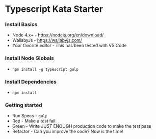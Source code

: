 # Typescript Kata Starter

### Install Basics

- Node 4.x+ - https://nodejs.org/en/download/
- WallabyJs - https://wallabyjs.com/
- Your favorite editor - This has been tested with VS Code

### Install Node Globals

- `npm install -g typescript gulp`

### Install Dependencies

- `npm install`

### Getting started
- Run Specs - `gulp`
- Red - Make a test fail
- Green - Write JUST ENOUGH production code to make the test pass
- Refactor - Can you improve the code? Now is the time!
